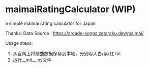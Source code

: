 # maimaiRatingCalculator (WIP) 
a simple maimai rating calculator for Japan

Thanks:
Data Source : https://arcade-songs.zetaraku.dev/maimai/

Usage steps:
1. 从官网上将歌曲数据保存到本地，分别写入白/紫/红.txt
2. 运行__init__.py文件
